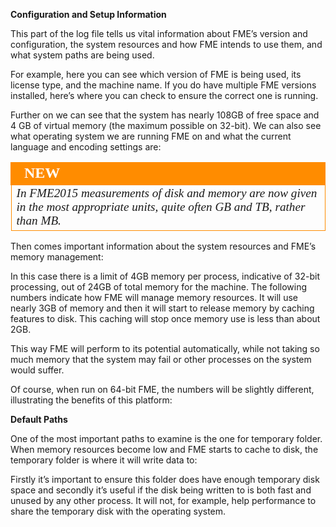 **Configuration and Setup Information**

This part of the log file tells us vital information about FME’s version and configuration, the system resources and how FME intends to use them, and what system paths are being used.

For example, here you can see which version of FME is being used, its license type, and the machine name. If you do have multiple FME versions installed, here’s where you can check to ensure the correct one is running.

Further on we can see that the system has nearly 108GB of free space and 4 GB of virtual memory (the maximum possible on 32-bit). We can also see what operating system we are running FME on and what the current language and encoding settings are:

<table style="border-spacing: 0px">
<tr>
<td style="vertical-align:middle;background-color:darkorange;border: 2px solid darkorange">
<i class="fa fa-bolt fa-lg fa-pull-left fa-fw" style="color:white;padding-right: 12px;vertical-align:text-top"></i>
<span style="color:white;font-size:x-large;font-weight: bold;font-family:serif">NEW</span>
</td>
</tr>

<tr>
<td style="border: 1px solid darkorange">
<span style="font-family:serif; font-style:italic; font-size:larger">
In FME2015 measurements of disk and memory are now given in the most appropriate units,
quite often GB and TB, rather than MB.
</span>
</td>
</tr>
</table>

Then comes important information about the system resources and FME’s memory management:

In this case there is a limit of 4GB memory per process, indicative of 32-bit processing, out of 24GB of total memory for the machine. The following numbers indicate how FME will manage memory resources. It will use nearly 3GB of memory and then it will start to release memory by caching features to disk. This caching will stop once memory use is less than about 2GB.

This way FME will perform to its potential automatically, while not taking so much memory that the system may fail or other processes on the system would suffer.

Of course, when run on 64-bit FME, the numbers will be slightly different, illustrating the benefits of this platform:




**Default Paths**

One of the most important paths to examine is the one for temporary folder. When memory resources become low and FME starts to cache to disk, the temporary folder is where it will write data to:

Firstly it’s important to ensure this folder does have enough temporary disk space and secondly it’s useful if the disk being written to is both fast and unused by any other process. It will not, for example, help performance to share the temporary disk with the operating system.